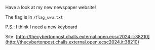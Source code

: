 Have a look at my new newspaper website!

The flag is in `/flag_uwu.txt`

P.S.: I think I need a new keyboard

Site: [http://thecybertonpost.challs.external.open.ecsc2024.it:38210](http://thecybertonpost.challs.external.open.ecsc2024.it:38210)
